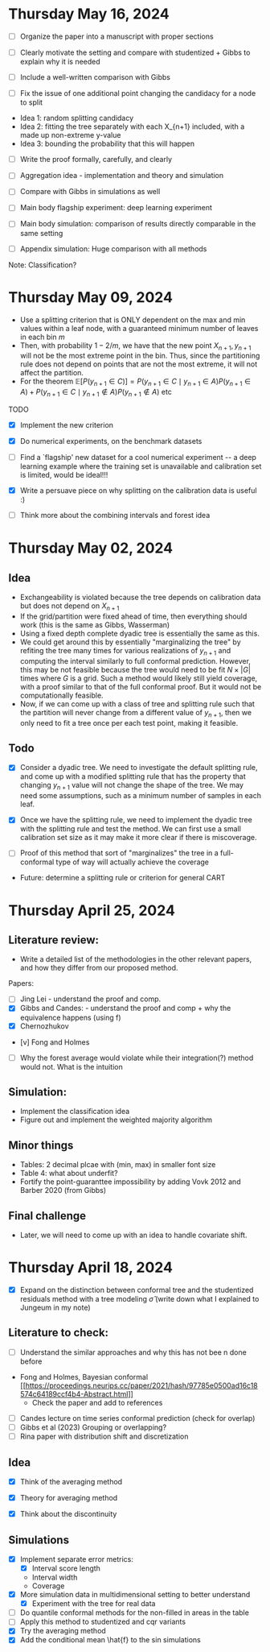 
# Thursday May 16, 2024

- [ ] Organize the paper into a manuscript with proper sections

- [ ] Clearly motivate the setting and compare with studentized + Gibbs to explain why it is needed
- [ ] Include a well-written comparison with Gibbs

- [ ] Fix the issue of one additional point changing the candidacy for a node to split
- Idea 1: random splitting candidacy
- Idea 2: fitting the tree separately with each X_{n+1} included, with a made up non-extreme y-value
- Idea 3: bounding the probability that this will happen

- [ ] Write the proof formally, carefully, and clearly

- [ ] Aggregation idea - implementation and theory and simulation
- [ ] Compare with Gibbs in simulations as well

- [ ] Main body flagship experiment: deep learning experiment
- [ ] Main body simulation: comparison of results directly comparable in the same setting
- [ ] Appendix simulation: Huge comparison with all methods

Note: Classification?


# Thursday May 09, 2024

- Use a splitting criterion that is ONLY dependent on the max and min values within a leaf node, with a guaranteed minimum number of leaves in each bin $m$
- Then, with probability $1-2/m$, we have that the new point $X_{n+1},y_{n+1}$ will not be the most extreme point in the bin. Thus, since the partitioning rule does not depend on points that are not the most extreme, it will not affect the partition.
- For the theorem
$\mathbb{E}[P(y_{n+1}\in C)] = P(y_{n+1}\in C \mid y_{n+1} \in A)P(y_{n+1}\in A) + P(y_{n+1}\in C \mid y_{n+1}\not\in A)P(y_{n+1}\not\in A)$
etc


TODO
- [x] Implement the new criterion
- [x] Do numerical experiments, on the benchmark datasets
- [ ] Find a `flagship' new dataset for a cool numerical experiment -- a deep learning example where the training set is unavailable and calibration set is limited, would be ideal!!!
- [x] Write a persuave piece on why splitting on the calibration data is useful :)
- [ ] Think more about the combining intervals and forest idea


# Thursday May 02, 2024

## Idea
- Exchangeability is violated because the tree depends on calibration data but does not depend on $X_{n+1}$
- If the grid/partition were fixed ahead of time, then everything should work (this is the same as Gibbs, Wasserman)
- Using a fixed depth complete dyadic tree is essentially the same as this.
- We could get around this by essentially "marginalizing the tree" by refiting the tree many times for various realizations of $y_{n+1}$ and computing the interval similarly to full conformal prediction. However, this may be not feasible because the tree would need to be fit $N\times |G|$ times where $G$ is a grid. Such a method would likely still yield coverage, with a proof similar to that of the full conformal proof. But it would not be computationally feasible.
- Now, if we can come up with a class of tree and splitting rule such that the partition will never change from a different value of $y_{n+1}$, then we only need to fit a tree once per each test point, making it feasible.

## Todo

- [x] Consider a dyadic tree. We need to investigate the default splitting rule, and come up with a modified splitting rule that has the property that changing $y_{n+1}$ value will not change the shape of the tree. We may need some assumptions, such as a minimum number of samples in each leaf.

- [x] Once we have the splitting rule, we need to implement the dyadic tree with the splitting rule and test the method. We can first use a small calibration set size as it may make it more clear if there is miscoverage.

- [ ] Proof of this method that sort of "marginalizes" the tree in a full-conformal type of way will actually achieve the coverage

- Future: determine a splitting rule or criterion for general CART



# Thursday April 25, 2024

## Literature review:
 - Write a detailed list of the methodologies in the other relevant papers, and how they differ from our proposed method.
 
 Papers:
 - [ ] Jing Lei - understand the proof and comp.
 - [x] Gibbs and Candes: - understand the proof and comp + why the equivalence happens (using f)
 - [x] Chernozhukov
 - [v] Fong and Holmes
 - [ ] Why the forest average would violate while their integration(?) method would not. What is the intuition
       
## Simulation:
- Implement the classification idea
- Figure out and implement the weighted majority algorithm

## Minor things
- Tables: 2 decimal plcae with (min, max) in smaller font size
- Table 4: what about underfit?
- Fortify the point-guaranttee impossibility by adding Vovk 2012 and Barber 2020 (from Gibbs)

## Final challenge
- Later, we will need to come up with an idea to handle covariate shift.

# Thursday April 18, 2024

- [x] Expand on the distinction between conformal tree and the studentized residuals method with a tree modeling $\hat\sigma$ (write down what I explained to Jungeum in my note)


## Literature to check:
- [ ] Understand the similar approaches and why this has not bee n done before
- Fong and Holmes, Bayesian conformal [[https://proceedings.neurips.cc/paper/2021/hash/97785e0500ad16c18574c64189ccf4b4-Abstract.html]]
    - Check the paper and add to references
- [ ] Candes lecture on time series conformal prediction (check for overlap)
- [ ] Gibbs et al (2023) Grouping or overlapping?
- [ ] Rina paper with distribution shift and discretization

## Idea
- [x] Think of the averaging method
- [x] Theory for averaging method
- [x] Think about the discontinuity


## Simulations
- [x] Implement separate error metrics:
    - [x] Interval score length
    - Interval width
    - Coverage
- [x] More simulation data in multidimensional setting to better understand
    - [x] Experiment with the tree for real data
- [ ] Do quantile conformal methods for the non-filled in areas in the table
- [ ] Apply this method to studentized and cqr variants
- [x] Try the averaging method 
- [x] Add the conditional mean \hat{f} to the sin simulations
